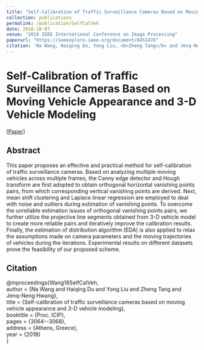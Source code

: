 ```yaml
---
title: "Self-Calibration of Traffic Surveillance Cameras Based on Moving Vehicle Appearance and 3-D Vehicle Modeling"
collection: publications
permalink: /publication/SelfCalVeh
date: 2018-10-07
venue: "2018 IEEE International Conference on Image Processing"
paperurl: "https://ieeexplore.ieee.org/document/8451478"
citation: 'Na Wang, Haiqing Du, Yong Liu, <b>Zheng Tang</b> and Jenq-Neng Hwang. "Self-Calibration of Traffic Surveillance Cameras Based on Moving Vehicle Appearance and 3-D Vehicle Modeling". <i>Proceedings of 2018 IEEE International Conference on Image Processing (ICIP 2018)</i>. pp. 3064-3068. 2018.'
---
```

# Self-Calibration of Traffic Surveillance Cameras Based on Moving Vehicle Appearance and 3-D Vehicle Modeling

[<a href="https://ieeexplore.ieee.org/document/8451478">Paper</a>]

## Abstract
This paper proposes an effective and practical method for self-calibration of traffic surveillance cameras. Based on analyzing multiple moving vehicles across multiple frames, the Canny edge detector and Hough transform are first adopted to obtain orthogonal horizontal vanishing points pairs, from which corresponding vertical vanishing points are derived. Next, mean shift clustering and Laplace linear regression are employed to deal with noise and outliers during estimation of vanishing points. To overcome the unreliable estimation issues of orthogonal vanishing points pairs, we further utilize the projective line segments obtained from 3-D vehicle model to create more reliable pairs and iteratively improve the calibration results. Finally, the estimation of distribution algorithm (EDA) is also applied to relax the assumptions made on camera parameters and the moving trajectories of vehicles during the iterations. Experimental results on different datasets prove the feasibility of our proposed scheme.


## Citation
@inproceedings{Wang18SelfCalVeh,  
author = {Na Wang and Haiqing Du and Yong Liu and Zheng Tang and Jenq-Neng Hwang},  
title = {Self-calibration of traffic surveillance cameras based on moving vehicle appearance and 3-D vehicle modeling},  
booktitle = {Proc. ICIP},  
pages = {3064--3068},   
address = {Athens, Greece},  
year = {2018}  
}
